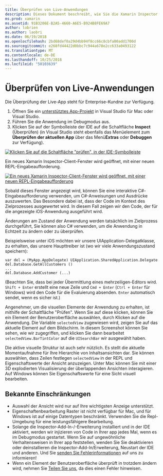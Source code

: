 ```yaml
---
title: Überprüfen von Live-Anwendungen
description: Dieses Dokument beschreibt, wie Sie die Xamarin Inspector zu verwenden, um Anwendungen zu überprüfen. Darüber hinaus werden die Einschränkungen des Xamarin Inspector Tools erläutert.
ms.prod: xamarin
ms.assetid: 91B3206E-B2A5-4660-A6E5-B924B8FE69A7
author: lobrien
ms.author: laobri
ms.date: 06/19/2018
ms.openlocfilehash: 2bd68def0a29d4bb94f8cc66c8cbfa00add1700d
ms.sourcegitcommit: e268fd44422d0bbc7c944a678e2cc633a0493122
ms.translationtype: MT
ms.contentlocale: de-DE
ms.lasthandoff: 10/25/2018
ms.locfileid: "50103639"
---
```

# <a name="inspecting-live-applications"></a>Überprüfen von Live-Anwendungen

Die Überprüfung der Live-App steht für Enterprise-Kundne zur Verfügung.

1. Öffnen Sie ein [unterstütztes App-Projekt](~/tools/inspector/install.md#supported-platforms) in Visual Studio für Mac oder Visual Studio.
1. Führen Sie die Anwendung im Debugmodus aus.
1. Klicken Sie auf der Symbolleiste der IDE auf die Schaltfläche **Inspect** (Überprüfen) (in Visual Studio steht ebenfalls das Menüelement zum **Überprüfen der aktuellen App** über das Menü**Extras** oder **Debuggen** zur Verfügung).

[![](inspect-images/mac-heres-the-button.png "Klicken Sie auf die Schaltfläche \"prüfen\", in der IDE-Symbolleiste")](inspect-images/mac-heres-the-button.png#lightbox)

Ein neues Xamarin Inspector-Client-Fenster wird geöffnet, mit einer neuen REPL-Eingabeaufforderung.

[![](inspect-images/inspector-0.7.0-map-inspect-small.png "Ein neues Xamarin Inspector-Client-Fenster wird geöffnet, mit einer neuen REPL-Eingabeaufforderung")](inspect-images/inspector-0.7.0-map-inspect.png#lightbox)

Sobald dieses Fenster angezeigt wird, können Sie eine interaktive C#-Eingabeaufforderung verwenden, um C#-Anweisungen und Ausdrücke auszuwerten. Das Besondere dabei ist, dass der Code im Kontext des Zielprozesses ausgewertet wird. In diesem Fall zeigen wir den Code, der für die angezeigte iOS-Anwendung ausgeführt wird.

Änderungen am Zustand der Anwendung werden tatsächlich im Zielprozess durchgeführt, Sie können also C# verwenden, um die Anwendung in Echtzeit zu ändern oder zu überprüfen.

Beispielsweise unter iOS möchten wir unsere UIApplication-Delegatklasse, zu erhalten, das unsere Haupttreiber ist (wo wir viele Anwendungszustand speichern):

    var del = (MyApp.AppDelegate) UIApplication.SharedApplication.Delegate
    del.Database.GetAllCustomers ()
    ...
    del.Database.AddCustomer (...)

(Beachten Sie, dass bei jeder Übermittlung eines mehrzeiligen-Editors wird. `Shift + Enter` erstellt eine neue Zeile und `Cmd + Enter` (`Ctrl + Enter` für Windows) wird den Code für die Evaluierung absenden. `Enter` automatisch sendet, wenn es sicher ist.)

Angenehmer, um die visuellen Elemente der Anwendung zu erhalten, ist mithilfe der Schaltfläche "Prüfen". Wenn Sie auf diese klicken, können Sie ein Element der Benutzeroberfläche auswählen, durch Klicken auf die Anwendung. Die Variable `selectedView` zugewiesen wird, zeigen Sie auf das aktuelle Element auf dem Bildschirm. In diesem Screenshot können Sie sehen, wie wir zugegriffen, und klicken Sie dann bearbeitet `selectedView.BarTintColor` auf die `UISearchBar` wir ausgewählt haben.

Die aktive visuelle Struktur ist auch sehr nützlich. Es stellt die aktuelle Momentaufnahme für Ihre Hierarchie von Inhaltsansichten dar. Sie können auswählen, dass Zeilen festlegen `selectedView` in der REPL und Eigenschaftswerte der Ansicht anzuzeigen. Unter Mac können Sie mit einer 3D explodierten Visualisierung der überlappenden Ansichten interagieren. Auf Windows können Sie Eigenschaftswerte für eine Sicht visuell bearbeiten.

## <a name="known-limitations"></a>Bekannte Einschränkungen

 - Auswahl der Ansicht wird nur auf Ihre wichtigsten Anzeige unterstützt.
 - Eigenschaftenbearbeitung Raster ist nicht verfügbar für Mac, und für Windows ist auf einige Datentypen beschränkt. Verwenden Sie die Repl-Umgebung für eine leistungsfähigere Bearbeitung.
 - Solange die Inspector-Add-In-/-Erweiterung installiert und in der IDE aktiviert, werden wir injizieren von Code in Ihrer app jedes Mal, wenn es im Debugmodus gestartet. Wenn Sie auf ungewöhnliche Verhaltensweisen in Ihrer app feststellen, wenden Sie Sie deaktivieren oder deinstallieren die Inspector-Add-In/Erweiterung, Neustart der IDE und anderen. Und Sie [senden Sie Fehlerinformationen](~/tools/inspector/install.md#reporting-bugs) auf uns zu informieren!
 - Wenn ein Element der Benutzeroberfläche überprüft in trotzdem ändern wird, nehmen Sie [Teilen Sie uns](~/tools/inspector/install.md#reporting-bugs), da dies einen Fehler hinweisen.

